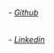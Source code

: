 ###### - [Github](https://github.com/barbarazucatti/)
###### - [Linkedin](https://www.linkedin.com/in/barbarazucatti/)
